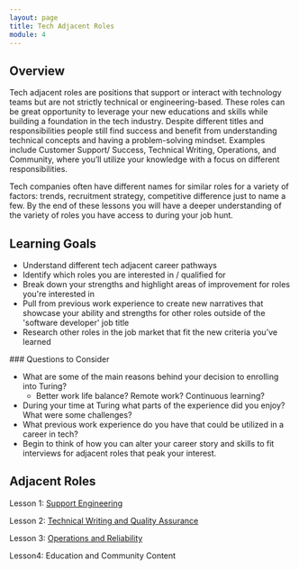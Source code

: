 ```yaml
---
layout: page
title: Tech Adjacent Roles 
module: 4
---
```


## Overview

Tech adjacent roles are positions that support or interact with technology teams but are not strictly technical or engineering-based. These roles can be great opportunity to leverage your new educations and skills while building a foundation in the tech industry. Despite different titles and responsibilities people still find success and benefit from understanding technical concepts and having a problem-solving mindset. Examples include Customer Support/ Success, Technical Writing, Operations, and Community, where you’ll utilize your knowledge with a focus on different responsibilities. 

Tech companies often have different names for similar roles for a variety of factors: trends, recruitment strategy, competitive difference just to name a few. By the end of these lessons you will have a deeper understanding of the variety of roles you have access to during your job hunt.

## Learning Goals

- Understand different tech adjacent career pathways
- Identify which roles you are interested in / qualified for
- Break down your strengths and highlight areas of improvement for roles you're interested in
- Pull from previous work experience to create new narratives that showcase your ability and strengths for other roles outside of the 'software developer' job title
- Research other roles in the job market that fit the new criteria you’ve learned

<section class="checks-for-understanding">
### Questions to Consider

- What are some of the main reasons behind your decision to enrolling into Turing?
    - Better work life balance? Remote work? Continuous learning?
- During your time at Turing what parts of the experience did you enjoy? What were some challenges?
- What previous work experience do you have that could be utilized in a career in tech?
- Begin to think of how you can alter your career story and skills to fit interviews for adjacent roles that peak your interest.
</section>

## Adjacent Roles

Lesson 1: [Support Engineering](./support_engineering)

Lesson 2: [Technical Writing and Quality Assurance](./technical_writing_and_QA)

Lesson 3: [Operations and Reliability](./operations_and_reliability)

Lesson4: Education and Community Content